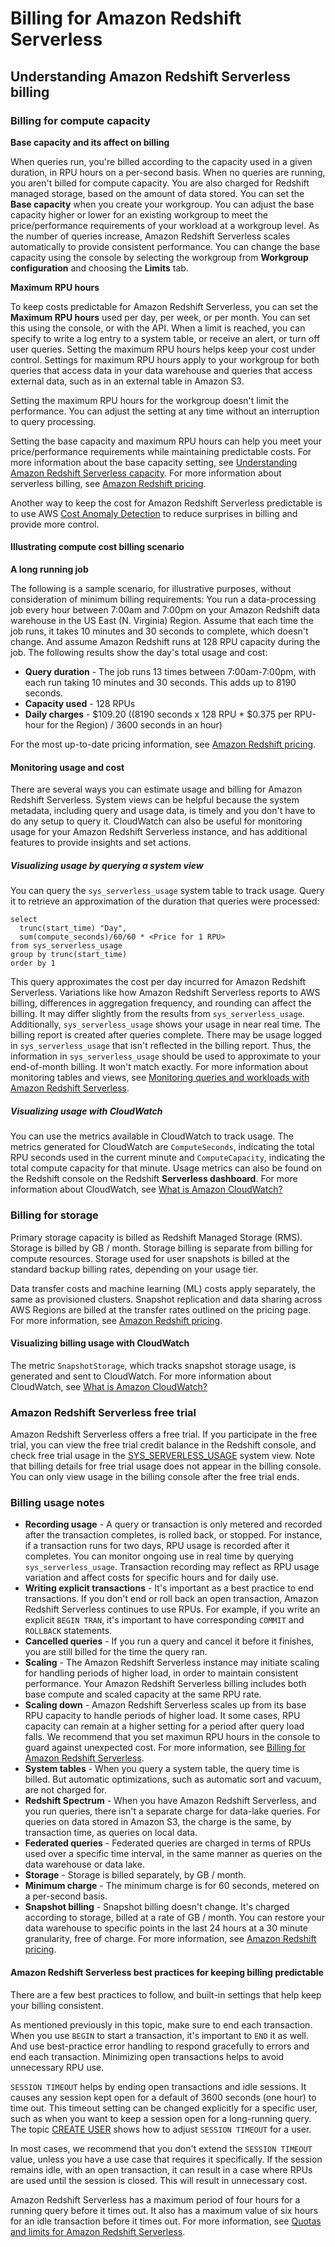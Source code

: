 # Billing for Amazon Redshift Serverless<a name="serverless-billing"></a>

## Understanding Amazon Redshift Serverless billing<a name="serverless_billing"></a>

### Billing for compute capacity<a name="serverless-rpu-billing"></a>

**Base capacity and its affect on billing**

When queries run, you're billed according to the capacity used in a given duration, in RPU hours on a per\-second basis\. When no queries are running, you aren't billed for compute capacity\. You are also charged for Redshift managed storage, based on the amount of data stored\. You can set the **Base capacity** when you create your workgroup\. You can adjust the base capacity higher or lower for an existing workgroup to meet the price/performance requirements of your workload at a workgroup level\. As the number of queries increase, Amazon Redshift Serverless scales automatically to provide consistent performance\. You can change the base capacity using the console by selecting the workgroup from **Workgroup configuration** and choosing the **Limits** tab\.

**Maximum RPU hours**

To keep costs predictable for Amazon Redshift Serverless, you can set the **Maximum RPU hours** used per day, per week, or per month\. You can set this using the console, or with the API\. When a limit is reached, you can specify to write a log entry to a system table, or receive an alert, or turn off user queries\. Setting the maximum RPU hours helps keep your cost under control\. Settings for maximum RPU hours apply to your workgroup for both queries that access data in your data warehouse and queries that access external data, such as in an external table in Amazon S3\.

Setting the maximum RPU hours for the workgroup doesn't limit the performance\. You can adjust the setting at any time without an interruption to query processing\. 

Setting the base capacity and maximum RPU hours can help you meet your price/performance requirements while maintaining predictable costs\. For more information about the base capacity setting, see [Understanding Amazon Redshift Serverless capacity](serverless-capacity.md#serverless-rpu-capacity)\. For more information about serverless billing, see [Amazon Redshift pricing](http://aws.amazon.com/redshift/pricing/)\.

Another way to keep the cost for Amazon Redshift Serverless predictable is to use AWS [Cost Anomaly Detection](https://aws.amazon.com/aws-cost-management/aws-cost-anomaly-detection/) to reduce surprises in billing and provide more control\.

#### Illustrating compute cost billing scenario<a name="serverless-billing-scenarios"></a>

**A long running job**

 The following is a sample scenario, for illustrative purposes, without consideration of minimum billing requirements: You run a data\-processing job every hour between 7:00am and 7:00pm on your Amazon Redshift data warehouse in the US East \(N\. Virginia\) Region\. Assume that each time the job runs, it takes 10 minutes and 30 seconds to complete, which doesn't change\. And assume Amazon Redshift runs at 128 RPU capacity during the job\. The following results show the day's total usage and cost: 
+ **Query duration** \- The job runs 13 times between 7:00am\-7:00pm, with each run taking 10 minutes and 30 seconds\. This adds up to 8190 seconds\.
+ **Capacity used** \- 128 RPUs
+ **Daily charges** \- $109\.20 \(\(8190 seconds x 128 RPU \* $0\.375 per RPU\-hour for the Region\) / 3600 seconds in an hour\)

For the most up\-to\-date pricing information, see [Amazon Redshift pricing](http://aws.amazon.com/redshift/pricing/)\.

#### Monitoring usage and cost<a name="serverless-billing-visualizing"></a>

There are several ways you can estimate usage and billing for Amazon Redshift Serverless\. System views can be helpful because the system metadata, including query and usage data, is timely and you don't have to do any setup to query it\. CloudWatch can also be useful for monitoring usage for your Amazon Redshift Serverless instance, and has additional features to provide insights and set actions\.

##### Visualizing usage by querying a system view<a name="serverless-billing-visualizing-sysview"></a>

You can query the `sys_serverless_usage` system table to track usage\. Query it to retrieve an approximation of the duration that queries were processed:

```
select
  trunc(start_time) "Day",
  sum(compute_seconds)/60/60 * <Price for 1 RPU>
from sys_serverless_usage
group by trunc(start_time)
order by 1
```

This query approximates the cost per day incurred for Amazon Redshift Serverless\. Variations like how Amazon Redshift Serverless reports to AWS billing, differences in aggregation frequency, and rounding can affect the billing\. It may differ slightly from the results from `sys_serverless_usage`\. Additionally, `sys_serverless_usage` shows your usage in near real time\. The billing report is created after queries complete\. There may be usage logged in `sys_serverless_usage` that isn't reflected in the billing report\. Thus, the information in `sys_serverless_usage`  should be used to approximate to your end\-of\-month billing\. It won't match exactly\. For more information about monitoring tables and views, see [Monitoring queries and workloads with Amazon Redshift Serverless](serverless-monitoring.md)\.

##### Visualizing usage with CloudWatch<a name="serverless-billing-visualizing-cw"></a>

 You can use the metrics available in CloudWatch to track usage\. The metrics generated for CloudWatch are `ComputeSeconds`, indicating the total RPU seconds used in the current minute and `ComputeCapacity`, indicating the total compute capacity for that minute\. Usage metrics can also be found on the Redshift console on the Redshift **Serverless dashboard**\. For more information about CloudWatch, see [What is Amazon CloudWatch?](https://docs.aws.amazon.com/AmazonCloudWatch/latest/monitoring/WhatIsCloudWatch.html) 

### Billing for storage<a name="serverless-storage-billing"></a>

Primary storage capacity is billed as Redshift Managed Storage \(RMS\)\. Storage is billed by GB / month\. Storage billing is separate from billing for compute resources\. Storage used for user snapshots is billed at the standard backup billing rates, depending on your usage tier\.

Data transfer costs and machine learning \(ML\) costs apply separately, the same as provisioned clusters\. Snapshot replication and data sharing across AWS Regions are billed at the transfer rates outlined on the pricing page\. For more information, see [Amazon Redshift pricing](http://aws.amazon.com/redshift/pricing/)\.

#### Visualizing billing usage with CloudWatch<a name="db-serverless-billing-storage-cw"></a>

The metric `SnapshotStorage`, which tracks snapshot storage usage, is generated and sent to CloudWatch\. For more information about CloudWatch, see [What is Amazon CloudWatch?](https://docs.aws.amazon.com/AmazonCloudWatch/latest/monitoring/WhatIsCloudWatch.html)

### Amazon Redshift Serverless free trial<a name="db-serverless-billing-free-trial"></a>

Amazon Redshift Serverless offers a free trial\. If you participate in the free trial, you can view the free trial credit balance in the Redshift console, and check free trial usage in the [SYS\_SERVERLESS\_USAGE](https://docs.aws.amazon.com/redshift/latest/dg/SYS_SERVERLESS_USAGE.html) system view\. Note that billing details for free trial usage does not appear in the billing console\. You can only view usage in the billing console after the free trial ends\.

### Billing usage notes<a name="db-serverless-billing-details"></a>
+ **Recording usage** \- A query or transaction is only metered and recorded after the transaction completes, is rolled back, or stopped\. For instance, if a transaction runs for two days, RPU usage is recorded after it completes\. You can monitor ongoing use in real time by querying `sys_serverless_usage`\. Transaction recording may reflect as RPU usage variation and affect costs for specific hours and for daily use\.
+ **Writing explicit transactions** \- It's important as a best practice to end transactions\. If you don't end or roll back an open transaction, Amazon Redshift Serverless continues to use RPUs\. For example, if you write an explicit `BEGIN TRAN`, it's important to have corresponding `COMMIT` and `ROLLBACK` statements\.
+ **Cancelled queries** \- If you run a query and cancel it before it finishes, you are still billed for the time the query ran\. 
+ **Scaling** \- The Amazon Redshift Serverless instance may initiate scaling for handling periods of higher load, in order to maintain consistent performance\. Your Amazon Redshift Serverless billing includes both base compute and scaled capacity at the same RPU rate\.
+ **Scaling down** \- Amazon Redshift Serverless scales up from its base RPU capacity to handle periods of higher load\. It some cases, RPU capacity can remain at a higher setting for a period after query load falls\. We recommend that you set maximun RPU hours in the console to guard against unexpected cost\. For more information, see [Billing for Amazon Redshift Serverless](https://docs.aws.amazon.com/redshift/latest/mgmt/serverless-billing.html)\.
+ **System tables** \- When you query a system table, the query time is billed\. But automatic optimizations, such as automatic sort and vacuum, are not charged for\.
+ **Redshift Spectrum** \- When you have Amazon Redshift Serverless, and you run queries, there isn't a separate charge for data\-lake queries\. For queries on data stored in Amazon S3, the charge is the same, by transaction time, as queries on local data\.
+ **Federated queries** \- Federated queries are charged in terms of RPUs used over a specific time interval, in the same manner as queries on the data warehouse or data lake\.
+ **Storage** \- Storage is billed separately, by GB / month\.
+ **Minimum charge** \- The minimum charge is for 60 seconds, metered on a per\-second basis\.
+ **Snapshot billing** \- Snapshot billing doesn't change\. It's charged according to storage, billed at a rate of GB / month\. You can restore your data warehouse to specific points in the last 24 hours at a 30 minute granularity, free of charge\. For more information, see [Amazon Redshift pricing](http://aws.amazon.com/redshift/pricing/)\.

#### Amazon Redshift Serverless best practices for keeping billing predictable<a name="db-serverless-billing-session-timeout"></a>

There are a few best practices to follow, and built\-in settings that help keep your billing consistent\.

As mentioned previously in this topic, make sure to end each transaction\. When you use `BEGIN` to start a transaction, it's important to `END` it as well\. And use best\-practice error handling to respond gracefully to errors and end each transaction\. Minimizing open transactions helps to avoid unnecessary RPU use\.

`SESSION TIMEOUT` helps by ending open transactions and idle sessions\. It causes any session kept open for a default of 3600 seconds \(one hour\) to time out\. This timeout setting can be changed explicitly for a specific user, such as when you want to keep a session open for a long\-running query\. The topic [CREATE USER](https://docs.aws.amazon.com/redshift/latest/dg/r_CREATE_USER.html) shows how to adjust `SESSION TIMEOUT` for a user\.

In most cases, we recommend that you don't extend the `SESSION TIMEOUT` value, unless you have a use case that requires it specifically\. If the session remains idle, with an open transaction, it can result in a case where RPUs are used until the session is closed\. This will result in unnecessary cost\.

Amazon Redshift Serverless has a maximum period of four hours for a running query before it times out\. It also has a maximum value of six hours for an idle transaction before it times out\. For more information, see [Quotas and limits for Amazon Redshift Serverless](serverless-limits.md)\.